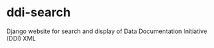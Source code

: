 ddi-search
==========

Django website for search and display of Data Documentation Initiative (DDI) XML

